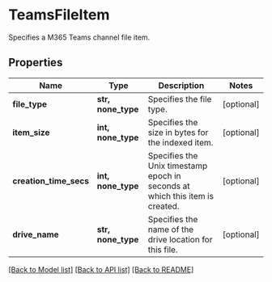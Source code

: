# TeamsFileItem

Specifies a M365 Teams channel file item.

## Properties
Name | Type | Description | Notes
------------ | ------------- | ------------- | -------------
**file_type** | **str, none_type** | Specifies the file type. | [optional] 
**item_size** | **int, none_type** | Specifies the size in bytes for the indexed item. | [optional] 
**creation_time_secs** | **int, none_type** | Specifies the Unix timestamp epoch in seconds at which this item is created. | [optional] 
**drive_name** | **str, none_type** | Specifies the name of the drive location for this file. | [optional] 

[[Back to Model list]](../README.md#documentation-for-models) [[Back to API list]](../README.md#documentation-for-api-endpoints) [[Back to README]](../README.md)



